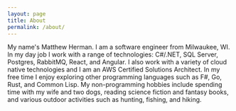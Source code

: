 ```yaml
---
layout: page
title: About
permalink: /about/
---
```


My name's Matthew Herman. I am a software engineer from Milwaukee, WI. In my day job I work with a range of technologies: C#/.NET, SQL Server, Postgres, RabbitMQ, React, and Angular. I also work with a variety of cloud native technologies and I am an AWS Certified Solutions Architect. In my free time I enjoy exploring other programming languages such as F#, Go, Rust, and Common Lisp. My non-programming hobbies include spending time with my wife and two dogs, reading science fiction and fantasy books, and various outdoor activities such as hunting, fishing, and hiking.
